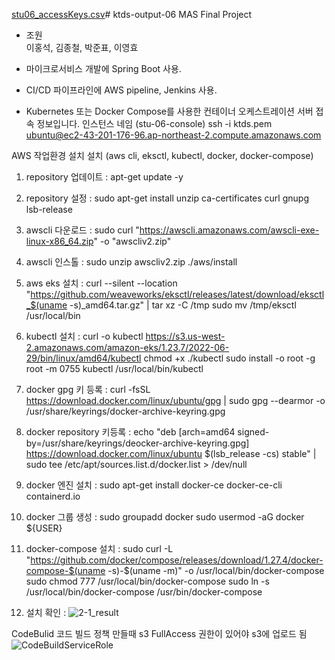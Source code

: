 [stu06_accessKeys.csv](https://github.com/TheWitcher3/ktds-output-06/files/14400038/stu06_accessKeys.csv)# ktds-output-06
MAS Final Project

- 조원  
이홍석, 김종철, 박준표, 이영효



- 마이크로서비스 개발에 Spring Boot 사용.
- CI/CD 파이프라인에 AWS pipeline, Jenkins 사용.
- Kubernetes 또는 Docker Compose를 사용한 컨테이너 오케스트레이션
서버 접속 정보입니다.
인스턴스 네임 (stu-06-console)
ssh -i ktds.pem ubuntu@ec2-43-201-176-96.ap-northeast-2.compute.amazonaws.com

AWS 작업환경 설치 설치 (aws cli, eksctl, kubectl, docker, docker-compose)
1. repository 업데이트 :
  apt-get update -y

2. repository 설정 :
  sudo apt-get install unzip ca-certificates curl gnupg lsb-release

3. awscli 다운로드 :
  sudo curl "https://awscli.amazonaws.com/awscli-exe-linux-x86_64.zip" -o "awscliv2.zip"

4. awscli 인스톨 :
   sudo unzip awscliv2.zip
   ./aws/install 

5. aws eks 설치 :
   curl --silent --location "https://github.com/weaveworks/eksctl/releases/latest/download/eksctl_$(uname -s)_amd64.tar.gz" | tar xz -C /tmp
   sudo mv /tmp/eksctl /usr/local/bin

6. kubectl 설치 :
   curl -o kubectl https://s3.us-west-2.amazonaws.com/amazon-eks/1.23.7/2022-06-29/bin/linux/amd64/kubectl
   chmod +x ./kubectl
   sudo install -o root -g root -m 0755 kubectl  /usr/local/bin/kubectl

7. docker gpg 키 등록 :
   curl -fsSL https://download.docker.com/linux/ubuntu/gpg | sudo gpg --dearmor -o /usr/share/keyrings/docker-archive-keyring.gpg

8. docker repository 키등록 :
   echo "deb [arch=amd64 signed-by=/usr/share/keyrings/deocker-archive-keyring.gpg] https://download.docker.com/linux/ubuntu $(lsb_release -cs) stable" | sudo tee /etc/apt/sources.list.d/docker.list > /dev/null

9. docker 엔진 설치 :
   sudo apt-get install docker-ce docker-ce-cli containerd.io

10. docker 그룹 생성 :
   sudo groupadd docker
   sudo usermod -aG docker ${USER}

11.  docker-compose  설치 :
    sudo curl -L "https://github.com/docker/compose/releases/download/1.27.4/docker-compose-$(uname -s)-$(uname -m)" -o /usr/local/bin/docker-compose
	sudo chmod 777 /usr/local/bin/docker-compose
	sudo ln -s /usr/local/bin/docker-compose /usr/bin/docker-compose

12. 설치 확인 :
  ![2-1_result](https://github.com/TheWitcher3/ktds-output-06/assets/10649803/c03fa249-f4ae-4473-a909-f00e6b3c4e1f)



CodeBulid
코드 빌드 정책 만들때 s3 FullAccess 권한이 있어야 s3에 업로드 됨
![CodeBuildServiceRole](https://github.com/TheWitcher3/ktds-output-06/assets/10649803/ebfa1f40-1ff1-441c-ac22-5d802be9f706)





